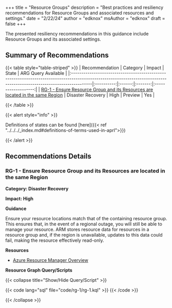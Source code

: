 +++
title = "Resource Groups"
description = "Best practices and resiliency recommendations for Resource Groups and associated resources and settings."
date = "2/22/24"
author = "edknox"
msAuthor = "edknox"
draft = false
+++

The presented resiliency recommendations in this guidance include Resource Groups and its associated settings.

## Summary of Recommendations

{{< table style="table-striped" >}}
| Recommendation                                                                                                                                                        |  Category  | Impact |  State  | ARG Query Available |
|:----------------------------------------------------------------------------------------------------------------------------------------------------------------------|:----------:|:------:|:-------:|:-------------------:|
| [RG-1 - Ensure Resource Group and its Resources are located in the same Region](#rg-1---ensure-resource-group-and-its-resources-are-located-in-the-same-region) | Disaster Recovery | High | Preview |         Yes         |

{{< /table >}}

{{< alert style="info" >}}

Definitions of states can be found [here]({{< ref "../../../_index.md#definitions-of-terms-used-in-aprl">}})

{{< /alert >}}

## Recommendations Details

### RG-1 - Ensure Resource Group and its Resources are located in the same Region

**Category: Disaster Recovery**

**Impact: High**

**Guidance**

Ensure your resource locations match that of the containing resource group. This ensures that, in the event of a regional outage, you will still be able to manage your resource. ARM stores resource data for resources in a resource group and, if the region is unavailable, updates to this data could fail, making the resource effectively read-only.

**Resources**

- [Azure Resource Manager Overview](https://learn.microsoft.com/en-us/azure/azure-resource-manager/management/overview#resource-group-location-alignment)

**Resource Graph Query/Scripts**

{{< collapse title="Show/Hide Query/Script" >}}

{{< code lang="sql" file="code/rg-1/rg-1.kql" >}} {{< /code >}}

{{< /collapse >}}

<br><br>

